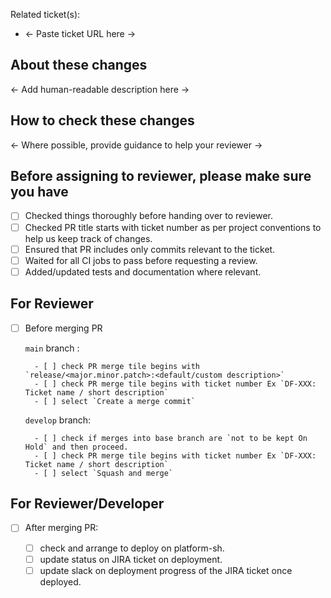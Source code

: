 Related ticket(s):
- <- Paste ticket URL here ->

## About these changes

<- Add human-readable description here ->

## How to check these changes

<- Where possible, provide guidance to help your reviewer ->

## Before assigning to reviewer, please make sure you have

- [ ] Checked things thoroughly before handing over to reviewer.
- [ ] Checked PR title starts with ticket number as per project conventions to help us keep track of changes.
- [ ] Ensured that PR includes only commits relevant to the ticket.
- [ ] Waited for all CI jobs to pass before requesting a review.
- [ ] Added/updated tests and documentation where relevant.

## For Reviewer

- [ ] Before merging PR

    `main` branch :

        - [ ] check PR merge tile begins with `release/<major.minor.patch>:<default/custom description>`
        - [ ] check PR merge tile begins with ticket number Ex `DF-XXX: Ticket name / short description`
        - [ ] select `Create a merge commit`

    `develop` branch:

        - [ ] check if merges into base branch are `not to be kept On Hold` and then proceed.
        - [ ] check PR merge tile begins with ticket number Ex `DF-XXX: Ticket name / short description`
        - [ ] select `Squash and merge`

## For Reviewer/Developer

- [ ] After merging PR:

  - [ ] check and arrange to deploy on platform-sh.
  - [ ] update status on JIRA ticket on deployment.
  - [ ] update slack on deployment progress of the JIRA ticket once deployed.
